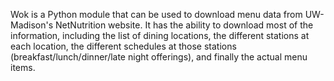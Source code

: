 Wok is a Python module that can be used to download menu data from UW-Madison's NetNutrition website. It has the ability to download most of the information, including the list of dining locations, the different stations at each location, the different schedules at those stations (breakfast/lunch/dinner/late night offerings), and finally the actual menu items.
